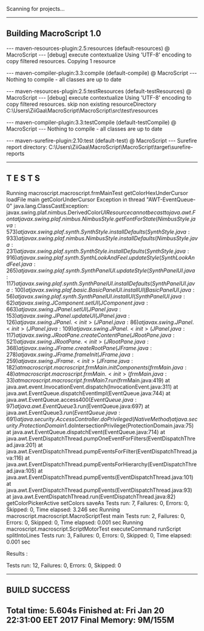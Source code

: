 Scanning for projects...
                                                                        
------------------------------------------------------------------------
Building MacroScript 1.0
------------------------------------------------------------------------

--- maven-resources-plugin:2.5:resources (default-resources) @ MacroScript ---
[debug] execute contextualize
Using 'UTF-8' encoding to copy filtered resources.
Copying 1 resource

--- maven-compiler-plugin:3.3:compile (default-compile) @ MacroScript ---
Nothing to compile - all classes are up to date

--- maven-resources-plugin:2.5:testResources (default-testResources) @ MacroScript ---
[debug] execute contextualize
Using 'UTF-8' encoding to copy filtered resources.
skip non existing resourceDirectory C:\Users\ZiiGaa\MacroScript\MacroScript\src\test\resources

--- maven-compiler-plugin:3.3:testCompile (default-testCompile) @ MacroScript ---
Nothing to compile - all classes are up to date

--- maven-surefire-plugin:2.10:test (default-test) @ MacroScript ---
Surefire report directory: C:\Users\ZiiGaa\MacroScript\MacroScript\target\surefire-reports

-------------------------------------------------------
 T E S T S
-------------------------------------------------------
Running macroscript.macroscript.frmMainTest
getColorHexUnderCursor
loadFile
main
getColorUnderCursor
Exception in thread "AWT-EventQueue-0" java.lang.ClassCastException: javax.swing.plaf.nimbus.DerivedColor$UIResource cannot be cast to java.awt.Font
	at javax.swing.plaf.nimbus.NimbusStyle.getFontForState(NimbusStyle.java:573)
	at javax.swing.plaf.synth.SynthStyle.installDefaults(SynthStyle.java:933)
	at javax.swing.plaf.nimbus.NimbusStyle.installDefaults(NimbusStyle.java:231)
	at javax.swing.plaf.synth.SynthStyle.installDefaults(SynthStyle.java:916)
	at javax.swing.plaf.synth.SynthLookAndFeel.updateStyle(SynthLookAndFeel.java:265)
	at javax.swing.plaf.synth.SynthPanelUI.updateStyle(SynthPanelUI.java:117)
	at javax.swing.plaf.synth.SynthPanelUI.installDefaults(SynthPanelUI.java:100)
	at javax.swing.plaf.basic.BasicPanelUI.installUI(BasicPanelUI.java:56)
	at javax.swing.plaf.synth.SynthPanelUI.installUI(SynthPanelUI.java:62)
	at javax.swing.JComponent.setUI(JComponent.java:663)
	at javax.swing.JPanel.setUI(JPanel.java:153)
	at javax.swing.JPanel.updateUI(JPanel.java:126)
	at javax.swing.JPanel.<init>(JPanel.java:86)
	at javax.swing.JPanel.<init>(JPanel.java:109)
	at javax.swing.JPanel.<init>(JPanel.java:117)
	at javax.swing.JRootPane.createContentPane(JRootPane.java:521)
	at javax.swing.JRootPane.<init>(JRootPane.java:368)
	at javax.swing.JFrame.createRootPane(JFrame.java:278)
	at javax.swing.JFrame.frameInit(JFrame.java:259)
	at javax.swing.JFrame.<init>(JFrame.java:182)
	at macroscript.macroscript.frmMain.initComponents(frmMain.java:48)
	at macroscript.macroscript.frmMain.<init>(frmMain.java:33)
	at macroscript.macroscript.frmMain$7.run(frmMain.java:419)
	at java.awt.event.InvocationEvent.dispatch(InvocationEvent.java:311)
	at java.awt.EventQueue.dispatchEventImpl(EventQueue.java:744)
	at java.awt.EventQueue.access$400(EventQueue.java:97)
	at java.awt.EventQueue$3.run(EventQueue.java:697)
	at java.awt.EventQueue$3.run(EventQueue.java:691)
	at java.security.AccessController.doPrivileged(Native Method)
	at java.security.ProtectionDomain$1.doIntersectionPrivilege(ProtectionDomain.java:75)
	at java.awt.EventQueue.dispatchEvent(EventQueue.java:714)
	at java.awt.EventDispatchThread.pumpOneEventForFilters(EventDispatchThread.java:201)
	at java.awt.EventDispatchThread.pumpEventsForFilter(EventDispatchThread.java:116)
	at java.awt.EventDispatchThread.pumpEventsForHierarchy(EventDispatchThread.java:105)
	at java.awt.EventDispatchThread.pumpEvents(EventDispatchThread.java:101)
	at java.awt.EventDispatchThread.pumpEvents(EventDispatchThread.java:93)
	at java.awt.EventDispatchThread.run(EventDispatchThread.java:82)
getColorPickerActive
setColors
saveAs
Tests run: 7, Failures: 0, Errors: 0, Skipped: 0, Time elapsed: 3.246 sec
Running macroscript.macroscript.MacroScriptTest
main
Tests run: 2, Failures: 0, Errors: 0, Skipped: 0, Time elapsed: 0.001 sec
Running macroscript.macroscript.ScriptMotorTest
executeCommand
runScript
splitIntoLines
Tests run: 3, Failures: 0, Errors: 0, Skipped: 0, Time elapsed: 0.001 sec

Results :

Tests run: 12, Failures: 0, Errors: 0, Skipped: 0

------------------------------------------------------------------------
BUILD SUCCESS
------------------------------------------------------------------------
Total time: 5.604s
Finished at: Fri Jan 20 22:31:00 EET 2017
Final Memory: 9M/155M
------------------------------------------------------------------------
